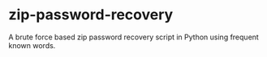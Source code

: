 # zip-password-recovery
A brute force based zip password recovery script in Python using frequent known words.
